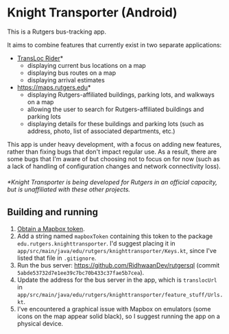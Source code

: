 # Knight Transporter (Android)

This is a Rutgers bus-tracking app.

It aims to combine features that currently exist in two separate applications:
- [TransLoc Rider](https://translocrider.com)*
  - displaying current bus locations on a map
  - displaying bus routes on a map
  - displaying arrival estimates
- <https://maps.rutgers.edu>*
  - displaying Rutgers-affiliated buildings, parking lots, and walkways on a map
  - allowing the user to search for Rutgers-affiliated buildings and parking lots
  - displaying details for these buildings and parking lots (such as address, photo, list of associated departments, etc.)

This app is under heavy development, with a focus on adding new features, rather than fixing bugs that don't impact regular use.
As a result, there are some bugs that I'm aware of but choosing not to focus on for now (such as a lack of handling of configuration changes and network connectivity loss).

###### *Knight Transporter is being developed for Rutgers in an official capacity, but is unaffiliated with these other projects.

## Building and running

1. [Obtain a Mapbox token](https://account.mapbox.com/access-tokens/create).
2. Add a string named `mapboxToken` containing this token to the package `edu.rutgers.knighttransporter`. I'd suggest placing it in `app/src/main/java/edu/rutgers/knighttransporter/Keys.kt`, since I've listed that file in `.gitignore`.
3. Run the bus server: <https://github.com/RidhwaanDev/rutgersql> (commit `5abde53732d7e1ee39c7bc70b433c37fae5b7cea`).
4. Update the address for the bus server in the app, which is `translocUrl` in `app/src/main/java/edu/rutgers/knighttransporter/feature_stuff/Urls.kt`.
5. I've encountered a graphical issue with Mapbox on emulators (some icons on the map appear solid black), so I suggest running the app on a physical device.
